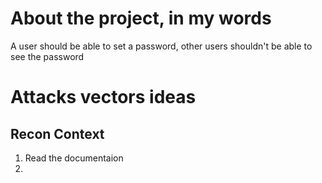 # About the project, in my words

A user should be able to set a password, other users shouldn't be able to see the password

# Attacks vectors ideas

## Recon Context

1. Read the documentaion
2.